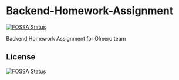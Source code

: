 # Backend-Homework-Assignment
[![FOSSA Status](https://app.fossa.io/api/projects/git%2Bgithub.com%2Flazar-andric%2Fbackend-homework-assignment.svg?type=shield)](https://app.fossa.io/projects/git%2Bgithub.com%2Flazar-andric%2Fbackend-homework-assignment?ref=badge_shield)

Backend Homework Assignment for Olmero team


## License
[![FOSSA Status](https://app.fossa.io/api/projects/git%2Bgithub.com%2Flazar-andric%2Fbackend-homework-assignment.svg?type=large)](https://app.fossa.io/projects/git%2Bgithub.com%2Flazar-andric%2Fbackend-homework-assignment?ref=badge_large)
